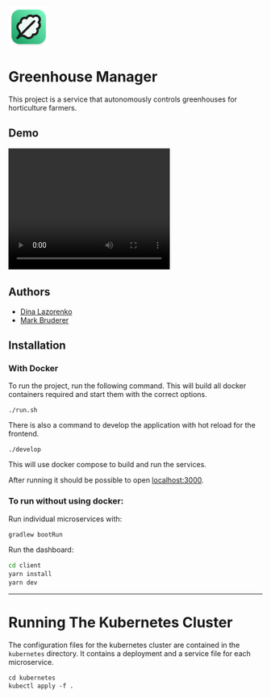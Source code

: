 <div>
  <img style="margin: auto" height="80" src="logo.png" />
</div>


# Greenhouse Manager

This project is a service that autonomously controls greenhouses for horticulture farmers.


## Demo

<video width="320" height="240" controls>
  <source src="https://drive.google.com/file/d/13gO0m1ZNcsMzD93XYW85TXIP0UJWDZ2-/view" type="video/mp4">
</video>


## Authors

- [Dina Lazorenko](https://github.com/dinaaa25)
- [Mark Bruderer](https://github.com/masterkram)

## Installation


### With Docker
To run the project, run the following command.
This will build all docker containers required and start them with the correct options.

```
./run.sh
```

There is also a command to develop the application with hot reload for the frontend.

```
./develop
```

This will use docker compose to build and run the services.

After running it should be possible to open [localhost:3000](http://localhost:3000/).

### To run without using docker:
Run individual microservices with:

```bash
gradlew bootRun
```

Run the dashboard:
```bash
cd client
yarn install
yarn dev
```

---

# Running The Kubernetes Cluster

The configuration files for the kubernetes cluster are contained in the `kubernetes` directory. It contains a deployment and a service file for each microservice.

```
cd kubernetes
kubectl apply -f .
```